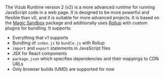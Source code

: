 The Vizub Runtime version 2 (v2) is a more advanced runtime for running JavaScript code in a web page. It is designed to be more powerful and flexible than v0, and it is suitable for more advanced projects. It is based on the [Magic Sandbox](https://www.npmjs.com/package/magic-sandbox) package and additionally uses [Rollup](https://rollupjs.org/) with custom plugins for bundling. It supports:

- Everything that v1 supports
- Bundling of `index.js` to `bundle.js` with Rollup
- `import` and `export` statements in JavaScript files
- JSX for React components
- `package.json` which specifies dependencies and their mappings to CDN URLs
- Only browser builds (UMD) are supported for now
